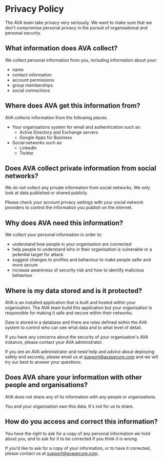 # Privacy Policy 

The AVA team take privacy very seriously. We want to make sure that we don't compromise personal privacy in the pursuit of organisational and personal security.

## What information does AVA collect?
We collect personal information from you, including information about your:

* name
* contact information
* account permissions 
* group memberships
* social connections

## Where does AVA get this information from?
AVA collects information from the following places.

* Your organisations system for email and authentication such as:
	* Active Directory and Exchange servers
	* Google Apps for Business 
* Social networks such as:
	* LinkedIn
	* Twitter

## Does AVA collect private information from social networks?
We do not collect any private information from social networks. We only look at data published or shared publicly. 

Please check your account privacy settings with your social network providers to control the information you publish on the internet.

## Why does AVA need this information?
We collect your personal information in order to:

* understand how people in your organisation are connected
* help people to understand who in their organisation is vulnerable or a potential target for attack
* suggest changes to profiles and behaviour to make people safer and more secure
* increase awareness of security risk and how to identify malicious behaviour
	
## Where is my data stored and is it protected?
AVA is an installed application that is built and hosted within your organisation. The AVA team build this application but your organisation is responsible for making it safe and secure within their networks.

Data is stored in a database and there are roles defined within the AVA system to control who can see what data and to what level of detail.

If you have any concerns about the security of your organisation's AVA instance, please contact your AVA administrator.

If you are an AVA administrator and need help and advice about deploying safely and securely, please email us at support@avasecure.com and we will try our best to answer your questions.
	
## Does AVA share your information with other people and organisations?
AVA does not share any of its information with any people or organisations. 

You and your organisation own this data. It's not for us to share.

## How do you access and correct this information?
You have the right to ask for a copy of any personal information we hold about you, and to ask for it to be corrected if you think it is wrong. 

If you’d like to ask for a copy of your information, or to have it corrected, please contact us at support@avasecure.com.
